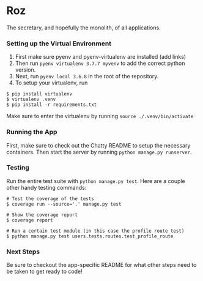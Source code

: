 # Roz
The secretary, and hopefully the monolith, of all applications.

### Setting up the Virtual Environment
1. First make sure pyenv and pyenv-virtualenv are installed (add links)
2. Then run `pyenv virtualenv 3.7.7 myvenv` to add the correct python version.
3. Next, run `pyenv local 3.6.8` in the root of the repository.
4. To setup your virtualenv, run
```
$ pip install virtualenv
$ virtualenv .venv
$ pip install -r requirements.txt
```

Make sure to enter the virtualenv by running `source ./.venv/bin/activate`

### Running the App
First, make sure to check out the Chatty README to setup the necessary containers.
Then start the server by running `python manage.py runserver`.

### Testing
Run the entire test suite with `python manage.py test`.
Here are a couple other handy testing commands:
```
# Test the coverage of the tests
$ coverage run --source='.' manage.py test

# Show the coverage report
$ coverage report

# Run a certain test module (in this case the profile route test)
$ python manage.py test users.tests.routes.test_profile_route
```

### Next Steps
Be sure to checkout the app-specific README for what other steps need to be taken to get ready to code!
